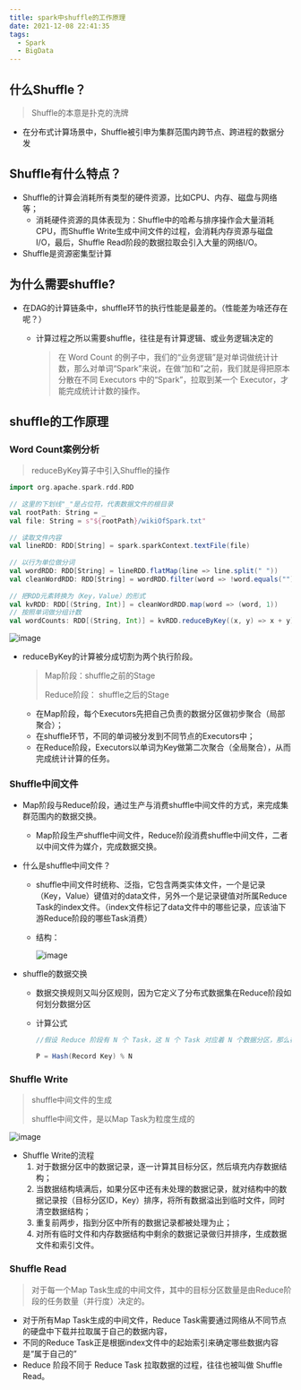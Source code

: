 ```yaml
---
title: spark中shuffle的工作原理
date: 2021-12-08 22:41:35
tags: 
  - Spark
  - BigData
---
```


## 什么Shuffle？

> Shuffle的本意是扑克的洗牌

- 在分布式计算场景中，Shuffle被引申为集群范围内跨节点、跨进程的数据分发



## Shuffle有什么特点？

- Shuffle的计算会消耗所有类型的硬件资源，比如CPU、内存、磁盘与网络等；
  - 消耗硬件资源的具体表现为：Shuffle中的哈希与排序操作会大量消耗CPU，而Shuffle Write生成中间文件的过程，会消耗内存资源与磁盘I/O，最后，Shuffle Read阶段的数据拉取会引入大量的网络I/O。
- Shuffle是资源密集型计算



## 为什么需要shuffle?

- 在DAG的计算链条中，shuffle环节的执行性能是最差的。（性能差为啥还存在呢？）

  - 计算过程之所以需要shuffle，往往是有计算逻辑、或业务逻辑决定的

    > 在 Word Count 的例子中，我们的“业务逻辑”是对单词做统计计数，那么对单词“Spark”来说，在做“加和”之前，我们就是得把原本分散在不同 Executors 中的“Spark”，拉取到某一个 Executor，才能完成统计计数的操作。



## shuffle的工作原理

### Word Count案例分析

> reduceByKey算子中引入Shuffle的操作

```scala
import org.apache.spark.rdd.RDD
 
// 这里的下划线"_"是占位符，代表数据文件的根目录
val rootPath: String = _
val file: String = s"${rootPath}/wikiOfSpark.txt"
 
// 读取文件内容
val lineRDD: RDD[String] = spark.sparkContext.textFile(file)
 
// 以行为单位做分词
val wordRDD: RDD[String] = lineRDD.flatMap(line => line.split(" "))
val cleanWordRDD: RDD[String] = wordRDD.filter(word => !word.equals(""))
 
// 把RDD元素转换为（Key，Value）的形式
val kvRDD: RDD[(String, Int)] = cleanWordRDD.map(word => (word, 1))
// 按照单词做分组计数
val wordCounts: RDD[(String, Int)] = kvRDD.reduceByKey((x, y) => x + y)
```

![image](https://cdn.staticaly.com/gh/sswfive/blog-pic@main/20230314/image.61jqtgvrqgk0.webp)

- reduceByKey的计算被分成切割为两个执行阶段。

  > Map阶段：shuffle之前的Stage
  >
  > Reduce阶段： shuffle之后的Stage

  - 在Map阶段，每个Executors先把自己负责的数据分区做初步聚合（局部聚合）；
  - 在shuffle环节，不同的单词被分发到不同节点的Executors中；
  - 在Reduce阶段，Executors以单词为Key做第二次聚合（全局聚合），从而完成统计计算的任务。



### Shuffle中间文件

- Map阶段与Reduce阶段，通过生产与消费shuffle中间文件的方式，来完成集群范围内的数据交换。
  - Map阶段生产shuffle中间文件，Reduce阶段消费shuffle中间文件，二者以中间文件为媒介，完成数据交换。

- 什么是shuffle中间文件？

  - shuffle中间文件时统称、泛指，它包含两类实体文件，一个是记录（Key，Value）键值对的data文件，另外一个是记录键值对所属Reduce Task的index文件。（index文件标记了data文件中的哪些记录，应该油下游Reduce阶段的哪些Task消费）

  - 结构：

    ![image](https://cdn.staticaly.com/gh/sswfive/blog-pic@main/20230314/image.58th8v1o6vk0.webp)

- shuffle的数据交换

  - 数据交换规则又叫分区规则，因为它定义了分布式数据集在Reduce阶段如何划分数据分区

  - 计算公式

    ```scala
    //假设 Reduce 阶段有 N 个 Task，这 N 个 Task 对应着 N 个数据分区，那么在 Map 阶段，每条记录应该分发到哪个 Reduce Task，是由下面的公式来决定的
    
    P = Hash(Record Key) % N
    ```



### Shuffle Write

> shuffle中间文件的生成
>
> shuffle中间文件，是以Map Task为粒度生成的

![image](https://cdn.staticaly.com/gh/sswfive/blog-pic@main/20230314/image.hbl7flwv3i8.webp)

- Shuffle Write的流程
  1. 对于数据分区中的数据记录，逐一计算其目标分区，然后填充内存数据结构；
  2. 当数据结构填满后，如果分区中还有未处理的数据记录，就对结构中的数据记录按（目标分区ID，Key）排序，将所有数据溢出到临时文件，同时清空数据结构；
  3. 重复前两步，指到分区中所有的数据记录都被处理为止；
  4. 对所有临时文件和内存数据结构中剩余的数据记录做归并排序，生成数据文件和索引文件。



### Shuffle Read

> 对于每一个Map Task生成的中间文件，其中的目标分区数量是由Reduce阶段的任务数量（并行度）决定的。

- 对于所有Map Task生成的中间文件，Reduce Task需要通过网络从不同节点的硬盘中下载并拉取属于自己的数据内容，
- 不同的Reduce Task正是根据index文件中的起始索引来确定哪些数据内容是“属于自己的”
- Reduce 阶段不同于 Reduce Task 拉取数据的过程，往往也被叫做 Shuffle Read。
